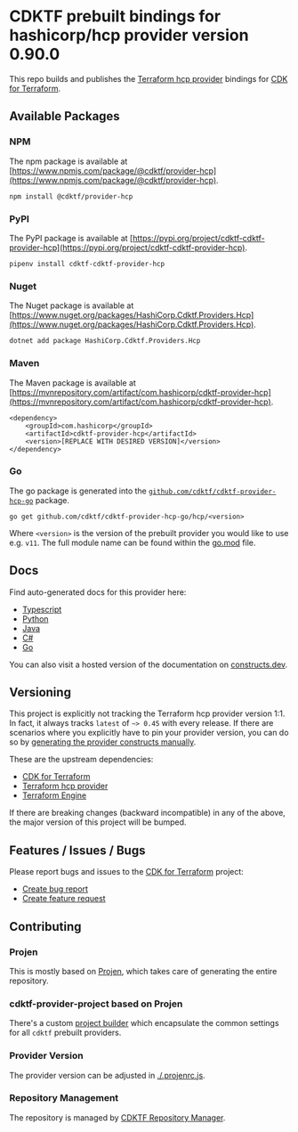 
# CDKTF prebuilt bindings for hashicorp/hcp provider version 0.90.0

This repo builds and publishes the [Terraform hcp provider](https://registry.terraform.io/providers/hashicorp/hcp/0.90.0/docs) bindings for [CDK for Terraform](https://cdk.tf).

## Available Packages

### NPM

The npm package is available at [https://www.npmjs.com/package/@cdktf/provider-hcp](https://www.npmjs.com/package/@cdktf/provider-hcp).

`npm install @cdktf/provider-hcp`

### PyPI

The PyPI package is available at [https://pypi.org/project/cdktf-cdktf-provider-hcp](https://pypi.org/project/cdktf-cdktf-provider-hcp).

`pipenv install cdktf-cdktf-provider-hcp`

### Nuget

The Nuget package is available at [https://www.nuget.org/packages/HashiCorp.Cdktf.Providers.Hcp](https://www.nuget.org/packages/HashiCorp.Cdktf.Providers.Hcp).

`dotnet add package HashiCorp.Cdktf.Providers.Hcp`

### Maven

The Maven package is available at [https://mvnrepository.com/artifact/com.hashicorp/cdktf-provider-hcp](https://mvnrepository.com/artifact/com.hashicorp/cdktf-provider-hcp).

```
<dependency>
    <groupId>com.hashicorp</groupId>
    <artifactId>cdktf-provider-hcp</artifactId>
    <version>[REPLACE WITH DESIRED VERSION]</version>
</dependency>
```

### Go

The go package is generated into the [`github.com/cdktf/cdktf-provider-hcp-go`](https://github.com/cdktf/cdktf-provider-hcp-go) package.

`go get github.com/cdktf/cdktf-provider-hcp-go/hcp/<version>`

Where `<version>` is the version of the prebuilt provider you would like to use e.g. `v11`. The full module name can be found
within the [go.mod](https://github.com/cdktf/cdktf-provider-hcp-go/blob/main/hcp/go.mod#L1) file.

## Docs

Find auto-generated docs for this provider here: 

- [Typescript](./docs/API.typescript.md)
- [Python](./docs/API.python.md)
- [Java](./docs/API.java.md)
- [C#](./docs/API.csharp.md)
- [Go](./docs/API.go.md)

You can also visit a hosted version of the documentation on [constructs.dev](https://constructs.dev/packages/@cdktf/provider-hcp).

## Versioning

This project is explicitly not tracking the Terraform hcp provider version 1:1. In fact, it always tracks `latest` of `~> 0.45` with every release. If there are scenarios where you explicitly have to pin your provider version, you can do so by [generating the provider constructs manually](https://cdk.tf/imports).

These are the upstream dependencies:

- [CDK for Terraform](https://cdk.tf)
- [Terraform hcp provider](https://registry.terraform.io/providers/hashicorp/hcp/0.90.0)
- [Terraform Engine](https://terraform.io)

If there are breaking changes (backward incompatible) in any of the above, the major version of this project will be bumped.

## Features / Issues / Bugs

Please report bugs and issues to the [CDK for Terraform](https://cdk.tf) project:

- [Create bug report](https://cdk.tf/bug)
- [Create feature request](https://cdk.tf/feature)

## Contributing

### Projen

This is mostly based on [Projen](https://github.com/projen/projen), which takes care of generating the entire repository.

### cdktf-provider-project based on Projen

There's a custom [project builder](https://github.com/cdktf/cdktf-provider-project) which encapsulate the common settings for all `cdktf` prebuilt providers.

### Provider Version

The provider version can be adjusted in [./.projenrc.js](./.projenrc.js).

### Repository Management

The repository is managed by [CDKTF Repository Manager](https://github.com/cdktf/cdktf-repository-manager/).
